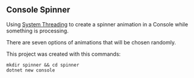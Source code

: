 ## Console Spinner

Using [System Threading](https://docs.microsoft.com/en-us/dotnet/api/system.threading?view=netcore-2.2) to create a spinner animation in a Console while something is processing.

There are seven options of animations that will be chosen randomly.

This project was created with this commands:
```shell
mkdir spinner && cd spinner
dotnet new console 
```

